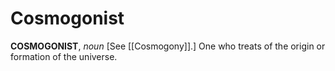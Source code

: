 # Cosmogonist

**COSMOGONIST**, _noun_ \[See [[Cosmogony]].\] One who treats of the origin or formation of the universe.